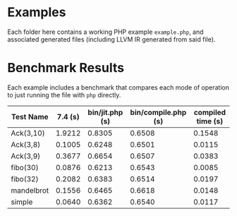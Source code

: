 # Examples

Each folder here contains a working PHP example `example.php`, and associated generated files (including LLVM IR generated from said file).

# Benchmark Results

Each example includes a benchmark that compares each mode of operation to just running the file with `php` directly.

<!-- benchmark table start -->

| Test Name          |            7.4 (s)| bin/jit.php (s) | bin/compile.php (s) | compiled time (s) |
|--------------------|-------------------|-----------------|---------------------|-------------------|
|          Ack(3,10) |            1.9212 |          0.8305 |              0.6508 |            0.1548 |
|           Ack(3,8) |            0.1005 |          0.6248 |              0.6501 |            0.0115 |
|           Ack(3,9) |            0.3677 |          0.6654 |              0.6507 |            0.0383 |
|           fibo(30) |            0.0876 |          0.6213 |              0.6543 |            0.0085 |
|           fibo(32) |            0.2082 |          0.6383 |              0.6514 |            0.0197 |
|         mandelbrot |            0.1556 |          0.6465 |              0.6618 |            0.0148 |
|             simple |            0.0640 |          0.6362 |              0.6540 |            0.0117 |

<!-- benchmark table end -->